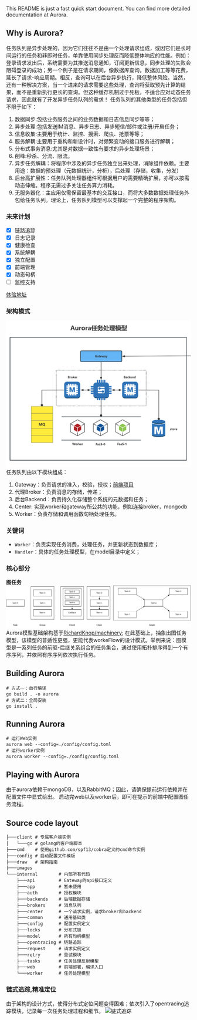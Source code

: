 This README is just a fast quick start document. You can find more detailed documentation at Aurora.

## Why is Aurora?
任务队列是异步处理的，因为它们往往不是由一个处理请求组成，或因它们是长时间运行的任务和非即时任务，单靠使用同步处理反而降低整体响应的性能。例如：登录请求发出后，系统需要为其推送消息通知，订阅更新信息，同步处理的失败会阻碍登录的成功；另一个例子是在请求期间，像数据库查询，数据加工等等花费，延长了请求-响应周期。相反，查询可以在后台异步执行，降低整体风险。当然，还有一种解决方案，当一个进来的请求需要这些处理，查询将获取预先计算的结果，而不是重新执行更长的查询。但这种缓存机制过于死板，不适合应对动态任务请求，因此就有了开发异步任务队列的需求！
任务队列的其他类型的任务包括但不限于如下：
1. 数据同步:包括业务服务之间的业务数据和日志信息同步等等；
2. 异步处理:包括发送IM消息、异步日志、异步短信/邮件或注册/开启任务；
3. 信息收集:主要用于统计、监控、搜索、爬虫、抢票等等；
4. 服务解耦:主要用于重构和新设计时，对频繁变动的接口服务进行解耦；
5. 分布式事务消息:尤其是对数据—致性有要求的异步处理场景；
6. 削峰:秒杀、分流、限流。
7. 异步任务解耦：将程序中涉及的异步任务独立出来处理，消除组件依赖。主要用途：数据的预处理（元数据统计，分析），后处理（存储，收集，分发）
8. 后台高扩展性：任务队列处理器组件可根据用户的需要精确扩展，亦可以按需动态伸缩。程序无需过多关注任务算力消耗。
9. 无服务器化：主应用仅需保留最基本的交互接口，而将大多数数据处理任务外包给任务队列。理论上，任务队列模型可以支撑起一个完整的程序架构。


   
### 未来计划

- [x] 链路追踪
- [x] 日志记录
- [x] 健康检查
- [x] 系统解耦
- [x] 独立配置
- [x] 前端管理
- [x] 动态句柄
- [ ] 监控支持
   
[体验地址]()
### 架构模式
![总体架构](images/framework.png)
任务队列由以下模块组成：
1. Gateway：负责请求的准入，校验，授权；[前端项目](https://github.com/fy403/aurora_frontend)
2. 代理Broker：负责消息的存储，传递；
3. 后台Backend：负责持久化存储整个系统的元数据和任务；
4. Center: 实现worker和gateway所公共的功能，例如连接broker，mongodb
5. Worker：负责存储和调用函数句柄处理任务。
### 关键词
* `Worker`：负责实现任务消费，处理任务，并更新状态到数据库；
* `Handler`：具体的任务处理模型，在model目录中定义；
### 核心部分
**图任务**
![任务模型](./images/workflow.png)
Aurora模型基础架构基于[RichardKnop/machinery](https://github.com/RichardKnopmachinery); 在此基础上，抽象出图任务模型，该模型的普适性更强，更能代表workeFlow的设计模式。举例来说：图模型是一系列任务的前驱-后继关系组合的任务集合，通过使用拓扑排序得到一个有序序列，并依照有序序列依次执行任务。

## Building Aurora
```shell
# 方式一：自行编译
go build . -o aurora
# 方式二：全局安装
go install .
```
## Running Aurora
```shell
# 运行Web实例
aurora web --config=./config/config.toml
# 运行worker实例
aurora worker --config=./config/config.toml
```
## Playing with Aurora
由于aurora依赖于mongoDB，以及RabbitMQ；因此，请确保提前运行依赖并在配置文件中显式给出。
启动完web以及worker后，即可在提示的前端中配置图任务流程。
## Source code layout
```txt
├───client # 专属客户端实例
│   └───go # golang的客户端脚本
├───cmd    # 使用github.com/spf13/cobra定义的cmd命令实例
├───config # 启动配置文件模板
├───draw   # 架构指南
├───images
└───internal        # 内部所有代码
    ├───api         # Gateway的api接口定义
    ├───app         # 暂未使用
    ├───auth        # 授权模块
    ├───backends    # 后端数据存储
    ├───brokers     # 消息队列
    ├───center      # 一个请求实例，请求broker和backend
    ├───common      # 通用基础类
    ├───config      # 配置实例定义
    ├───locks       # 分布式锁
    ├───model       # 所有句柄模型
    ├───opentracing # 链路追踪
    ├───request     # 请求实例定义
    ├───retry       # 重试模块
    ├───tasks       # 任务处理反射模型
    ├───web         # 前端部署，编译入口
    └───worker      # 任务处理模型
````
### 链式追踪,精准定位
由于架构的设计方式，使得分布式定位问题变得困难；依次引入了opentracing追踪模块，记录每一次任务处理过程和细节。
![链式追踪](./images/opentracing.png)